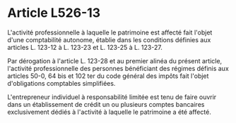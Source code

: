 # Article L526-13

L'activité professionnelle à laquelle le patrimoine est affecté fait l'objet d'une comptabilité autonome, établie dans les conditions définies aux articles L. 123-12 à L. 123-23 et L. 123-25 à L. 123-27.

Par dérogation à l'article L. 123-28 et au premier alinéa du présent article, l'activité professionnelle des personnes bénéficiant des régimes définis aux articles 50-0, 64 bis et 102 ter du code général des impôts fait l'objet d'obligations comptables simplifiées.

L'entrepreneur individuel à responsabilité limitée est tenu de faire ouvrir dans un établissement de crédit un ou plusieurs comptes bancaires exclusivement dédiés à l'activité à laquelle le patrimoine a été affecté.
